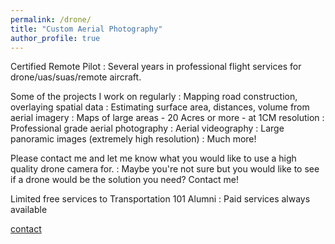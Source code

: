 ```yaml
---
permalink: /drone/
title: "Custom Aerial Photography"
author_profile: true
---
```

Certified Remote Pilot
:   Several years in professional flight services for drone/uas/suas/remote aircraft.

Some of the projects I work on regularly
:   Mapping road construction, overlaying spatial data
:   Estimating surface area, distances, volume from aerial imagery
:   Maps of large areas - 20 Acres or more - at 1CM resolution
:   Professional grade aerial photography
:   Aerial videography
:   Large panoramic images (extremely high resolution)
:   Much more!

Please contact me and let me know what you would like to use a high quality drone camera for. 
:   Maybe you're not sure but you would like to see if a drone would be the solution you need? Contact me!

Limited free services to Transportation 101 Alumni
:   Paid services always available

[contact](mailto:dan.knopp@gmail.com)
